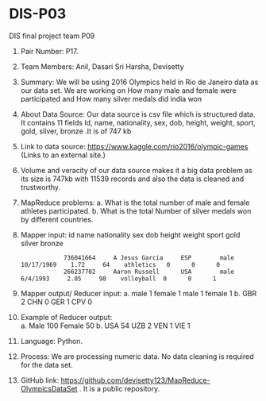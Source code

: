 # DIS-P03
DIS final project team P09
1.	Pair Number: P17.
2.	Team Members: Anil, Dasari
                              Sri Harsha, Devisetty
3.	Summary: We will be using 2016 Olympics held in Rio de Janeiro data as our data set. We are working on How many male and female were participated and How many silver medals did india won
4.	About Data Source: Our data source is csv file which is structured data. It contains 11 fields Id, name, nationality, sex, dob, height, weight, sport, gold, silver, bronze .It is of 747 kb
5.	Link to data source: https://www.kaggle.com/rio2016/olympic-games (Links to an external site.)
6.	Volume and veracity of our data source makes it a big data problem as its size is 747kb with 11539 records and also the data is cleaned and trustworthy.
7.	MapReduce problems: 
a.	What is the total number of male and female athletes participated.
b.	What is the total Number of silver medals won by different countries.
8.	Mapper input: 	  id            name          nationality   sex         dob        height   weight  sport     gold  silver  bronze

					736041664     A Jesus Garcia     ESP        male      10/17/1969    1.72     64    athletics   0      0      0
					266237702     Aaron Russell      USA        male       6/4/1993     2.05     98    volleyball  0      0      1
9.	Mapper output/ Reducer input: 
a.  male	1
	female	1
	male	1
	female	1
b.  GBR	2
	CHN	0
	GER	1
	CPV	0
       
10.	Example of Reducer output:  
a.	 Male 100
	 Female 50
b.	USA	54
	UZB	2
	VEN	1
	VIE	1
11.	Language: Python.
12.	Process: We are processing numeric data. No data cleaning is required for the data set.

13. GitHub link: https://github.com/devisetty123/MapReduce-OlympicsDataSet . It is a public repository.

